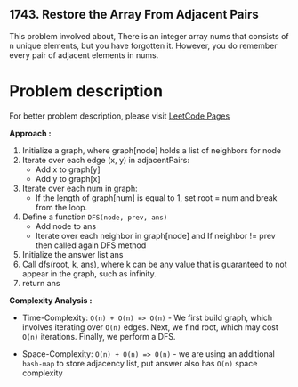 ## 1743. Restore the Array From Adjacent Pairs

This problem involved about, There is an integer array nums that consists of n unique elements, but you have forgotten it. However, you do remember every pair of adjacent elements in nums.

# Problem description

For better problem description, please visit [LeetCode Pages](https://leetcode.com/problems/restore-the-array-from-adjacent-pairs/description)

**Approach :**<br/>

1. Initialize a graph, where graph[node] holds a list of neighbors for node
2. Iterate over each edge (x, y) in adjacentPairs:
    - Add x to graph[y]
    - Add y to graph[x]
3. Iterate over each num in graph:
    - If the length of graph[num] is equal to 1, set root = num and break from the loop.
4. Define a function `DFS(node, prev, ans)`
    - Add node to ans
    - Iterate over each neighbor in graph[node] and If neighbor != prev then called again DFS method
5. Initialize the answer list ans
6. Call dfs(root, k, ans), where k can be any value that is guaranteed to not appear in the graph, such as infinity.
7. return ans

**Complexity Analysis :**<br/>

-   Time-Complexity: `O(n) + O(n) => O(n)` - We first build graph, which involves iterating over `O(n)` edges. Next, we find root, which may cost `O(n)` iterations. Finally, we perform a DFS.

-   Space-Complexity: `O(n) + O(n) => O(n)` - we are using an additional `hash-map` to store adjacency list, put answer also has `O(n)` space complexity
